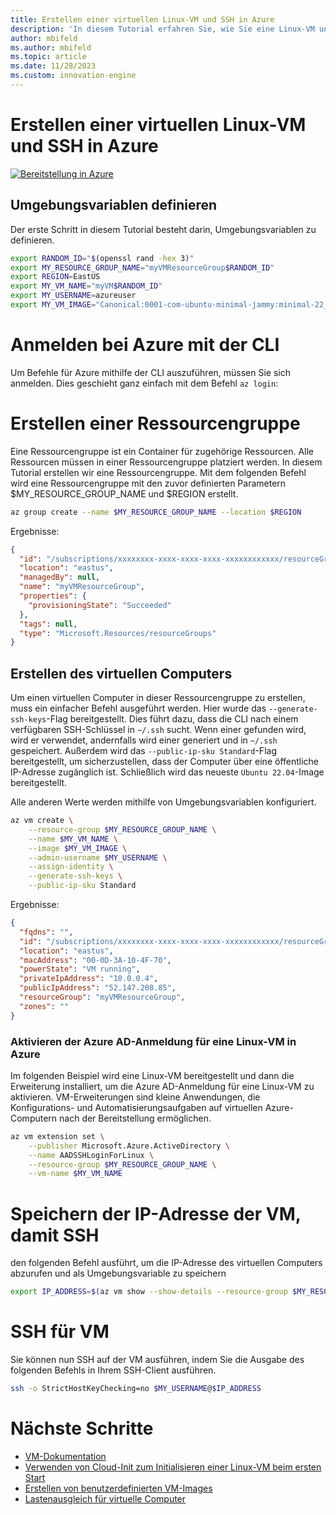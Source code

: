```yaml
---
title: Erstellen einer virtuellen Linux-VM und SSH in Azure
description: 'In diesem Tutorial erfahren Sie, wie Sie eine Linux-VM und SSH in Azure erstellen.'
author: mbifeld
ms.author: mbifeld
ms.topic: article
ms.date: 11/28/2023
ms.custom: innovation-engine
---
```


# Erstellen einer virtuellen Linux-VM und SSH in Azure

[![Bereitstellung in Azure](https://aka.ms/deploytoazurebutton)](https://portal.azure.com/#view/Microsoft_Azure_CloudNative/SubscriptionSelectionPage.ReactView/tutorialKey/CreateLinuxVMAndSSH)


## Umgebungsvariablen definieren

Der erste Schritt in diesem Tutorial besteht darin, Umgebungsvariablen zu definieren.

```bash
export RANDOM_ID="$(openssl rand -hex 3)"
export MY_RESOURCE_GROUP_NAME="myVMResourceGroup$RANDOM_ID"
export REGION=EastUS
export MY_VM_NAME="myVM$RANDOM_ID"
export MY_USERNAME=azureuser
export MY_VM_IMAGE="Canonical:0001-com-ubuntu-minimal-jammy:minimal-22_04-lts-gen2:latest"
```

# Anmelden bei Azure mit der CLI

Um Befehle für Azure mithilfe der CLI auszuführen, müssen Sie sich anmelden. Dies geschieht ganz einfach mit dem Befehl `az login`:

# Erstellen einer Ressourcengruppe

Eine Ressourcengruppe ist ein Container für zugehörige Ressourcen. Alle Ressourcen müssen in einer Ressourcengruppe platziert werden. In diesem Tutorial erstellen wir eine Ressourcengruppe. Mit dem folgenden Befehl wird eine Ressourcengruppe mit den zuvor definierten Parametern $MY_RESOURCE_GROUP_NAME und $REGION erstellt.

```bash
az group create --name $MY_RESOURCE_GROUP_NAME --location $REGION
```

Ergebnisse:

<!-- expected_similarity=0.3 -->
```json   
{
  "id": "/subscriptions/xxxxxxxx-xxxx-xxxx-xxxx-xxxxxxxxxxxx/resourceGroups/myVMResourceGroup",
  "location": "eastus",
  "managedBy": null,
  "name": "myVMResourceGroup",
  "properties": {
    "provisioningState": "Succeeded"
  },
  "tags": null,
  "type": "Microsoft.Resources/resourceGroups"
}
```

## Erstellen des virtuellen Computers

Um einen virtuellen Computer in dieser Ressourcengruppe zu erstellen, muss ein einfacher Befehl ausgeführt werden. Hier wurde das `--generate-ssh-keys`-Flag bereitgestellt. Dies führt dazu, dass die CLI nach einem verfügbaren SSH-Schlüssel in `~/.ssh` sucht. Wenn einer gefunden wird, wird er verwendet, andernfalls wird einer generiert und in `~/.ssh` gespeichert. Außerdem wird das `--public-ip-sku Standard`-Flag bereitgestellt, um sicherzustellen, dass der Computer über eine öffentliche IP-Adresse zugänglich ist. Schließlich wird das neueste `Ubuntu 22.04`-Image bereitgestellt. 

Alle anderen Werte werden mithilfe von Umgebungsvariablen konfiguriert.

```bash
az vm create \
    --resource-group $MY_RESOURCE_GROUP_NAME \
    --name $MY_VM_NAME \
    --image $MY_VM_IMAGE \
    --admin-username $MY_USERNAME \
    --assign-identity \
    --generate-ssh-keys \
    --public-ip-sku Standard
```

Ergebnisse:

<!-- expected_similarity=0.3 -->
```json
{
  "fqdns": "",
  "id": "/subscriptions/xxxxxxxx-xxxx-xxxx-xxxx-xxxxxxxxxxxx/resourceGroups/myVMResourceGroup/providers/Microsoft.Compute/virtualMachines/myVM",
  "location": "eastus",
  "macAddress": "00-0D-3A-10-4F-70",
  "powerState": "VM running",
  "privateIpAddress": "10.0.0.4",
  "publicIpAddress": "52.147.208.85",
  "resourceGroup": "myVMResourceGroup",
  "zones": ""
}
```

### Aktivieren der Azure AD-Anmeldung für eine Linux-VM in Azure

Im folgenden Beispiel wird eine Linux-VM bereitgestellt und dann die Erweiterung installiert, um die Azure AD-Anmeldung für eine Linux-VM zu aktivieren. VM-Erweiterungen sind kleine Anwendungen, die Konfigurations- und Automatisierungsaufgaben auf virtuellen Azure-Computern nach der Bereitstellung ermöglichen.

```bash
az vm extension set \
    --publisher Microsoft.Azure.ActiveDirectory \
    --name AADSSHLoginForLinux \
    --resource-group $MY_RESOURCE_GROUP_NAME \
    --vm-name $MY_VM_NAME
```

# Speichern der IP-Adresse der VM, damit SSH
den folgenden Befehl ausführt, um die IP-Adresse des virtuellen Computers abzurufen und als Umgebungsvariable zu speichern

```bash
export IP_ADDRESS=$(az vm show --show-details --resource-group $MY_RESOURCE_GROUP_NAME --name $MY_VM_NAME --query publicIps --output tsv)
```

# SSH für VM

<!--## Export the SSH configuration for use with SSH clients that support OpenSSH & SSH into the VM.
Login to Azure Linux VMs with Azure AD supports exporting the OpenSSH certificate and configuration. That means you can use any SSH clients that support OpenSSH-based certificates to sign in through Azure AD. The following example exports the configuration for all IP addresses assigned to the VM:-->

<!--
```bash
yes | az ssh config --file ~/.ssh/config --name $MY_VM_NAME --resource-group $MY_RESOURCE_GROUP_NAME
```
-->

Sie können nun SSH auf der VM ausführen, indem Sie die Ausgabe des folgenden Befehls in Ihrem SSH-Client ausführen.

```bash
ssh -o StrictHostKeyChecking=no $MY_USERNAME@$IP_ADDRESS
```

# Nächste Schritte

* [VM-Dokumentation](https://learn.microsoft.com/azure/virtual-machines/)
* [Verwenden von Cloud-Init zum Initialisieren einer Linux-VM beim ersten Start](https://learn.microsoft.com/azure/virtual-machines/linux/tutorial-automate-vm-deployment)
* [Erstellen von benutzerdefinierten VM-Images](https://learn.microsoft.com/azure/virtual-machines/linux/tutorial-custom-images)
* [Lastenausgleich für virtuelle Computer](https://learn.microsoft.com/azure/load-balancer/quickstart-load-balancer-standard-public-cli)
